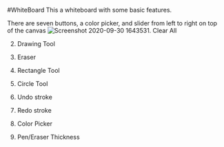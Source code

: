 #WhiteBoard
This a whiteboard with some basic features.

There are seven buttons, a color picker, and slider from left to right on top of the canvas
![Screenshot 2020-09-30 164353](https://user-images.githubusercontent.com/60533447/94751131-89d08f80-033c-11eb-9288-19a7d91974b5.png)1. Clear All

2. Drawing Tool

3. Eraser

4. Rectangle Tool

5. Circle Tool

6. Undo stroke

7. Redo stroke

8. Color Picker

9. Pen/Eraser Thickness

